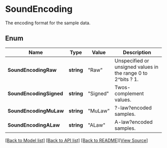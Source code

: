 # SoundEncoding
The encoding format for the sample data. 

## Enum
Name | Type | Value | Description
------------ | ------------- | ------------- | -------------
**SoundEncodingRaw** | **string** | "Raw" | Unspecified or unsigned values in the range 0 to 2^bits ? 1.
**SoundEncodingSigned** | **string** | "Signed" | Twos-complement values.
**SoundEncodingMuLaw** | **string** | "MuLaw" | ?-law?encoded samples.
**SoundEncodingALaw** | **string** | "ALaw" | A-law?encoded samples.

[[Back to Model list]](../README.md#documentation-for-models) [[Back to API list]](../README.md#documentation-for-api-endpoints) [[Back to README]](../README.md)[[View Source]](../sound_encoding.go)


